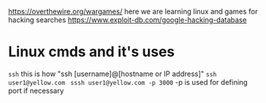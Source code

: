 https://overthewire.org/wargames/ here we are learning linux and games
for hacking searches 
https://www.exploit-db.com/google-hacking-database
# Linux cmds and it's uses

```ssh```
this is how "ssh [username]@[hostname or IP address]"
```ssh user1@yellow.com ```
```sssh user1@yellow.com -p 3000```
-p is used for defining port if necessary